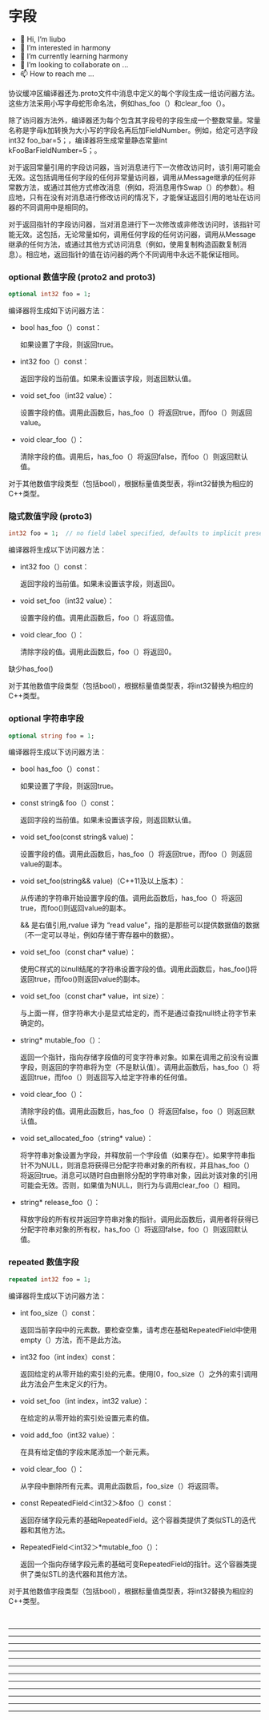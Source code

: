 # 字段

* 👋 Hi, I’m liubo
* 👀 I’m interested in harmony
* 🌱 I’m currently learning harmony
* 💞️ I’m looking to collaborate on ...
* 📫 How to reach me ...

协议缓冲区编译器还为.proto文件中消息中定义的每个字段生成一组访问器方法。这些方法采用小写字母蛇形命名法，例如has_foo（）和clear_foo（）。



除了访问器方法外，编译器还为每个包含其字段号的字段生成一个整数常量。常量名称是字母k加转换为大小写的字段名再后加FieldNumber。例如，给定可选字段int32 foo_bar=5；，编译器将生成常量静态常量int kFooBarFieldNumber=5；。



对于返回常量引用的字段访问器，当对消息进行下一次修改访问时，该引用可能会无效。这包括调用任何字段的任何非常量访问器，调用从Message继承的任何非常数方法，或通过其他方式修改消息（例如，将消息用作Swap（）的参数）。相应地，只有在没有对消息进行修改访问的情况下，才能保证返回引用的地址在访问器的不同调用中是相同的。



对于返回指针的字段访问器，当对消息进行下一次修改或非修改访问时，该指针可能无效。这包括，无论常量如何，调用任何字段的任何访问器，调用从Message继承的任何方法，或通过其他方式访问消息（例如，使用复制构造函数复制消息）。相应地，返回指针的值在访问器的两个不同调用中永远不能保证相同。



### optional 数值字段 (proto2 and proto3)

```protobuf
optional int32 foo = 1;
```

编译器将生成如下访问器方法：

- bool has_foo（）const：

  如果设置了字段，则返回true。

- int32 foo（）const：

  返回字段的当前值。如果未设置该字段，则返回默认值。

- void set_foo（int32 value）：

  设置字段的值。调用此函数后，has_foo（）将返回true，而foo（）则返回value。

- void clear_foo（）：

  清除字段的值。调用后，has_foo（）将返回false，而foo（）则返回默认值。



对于其他数值字段类型（包括bool），根据标量值类型表，将int32替换为相应的C++类型。



### 隐式数值字段 (proto3)

```protobuf
int32 foo = 1;  // no field label specified, defaults to implicit presence.
```

编译器将生成以下访问器方法：

- int32 foo（）const：

  返回字段的当前值。如果未设置该字段，则返回0。

- void set_foo（int32 value）：

  设置字段的值。调用此函数后，foo（）将返回值。

- void clear_foo（）：

  清除字段的值。调用此函数后，foo（）将返回0。

缺少has_foo()

对于其他数值字段类型（包括bool），根据标量值类型表，将int32替换为相应的C++类型。















### optional 字符串字段

```protobuf
optional string foo = 1;
```

编译器将生成以下访问器方法：

- bool has_foo（）const：

  如果设置了字段，则返回true。

- const string& foo（）const：

  返回字段的当前值。如果未设置该字段，则返回默认值。

- void set_foo(const string& value)：

  设置字段的值。调用此函数后，has_foo（）将返回true，而foo（）则返回value的副本。

- void set_foo(string&& value)（C++11及以上版本）：

  从传递的字符串开始设置字段的值。调用此函数后，has_foo（）将返回true，而foo()则返回value的副本。

  && 是右值引用,rvalue 译为 “read value”，指的是那些可以提供数据值的数据（不一定可以寻址，例如存储于寄存器中的数据）。

- void set_foo（const char* value）：

  使用C样式的以null结尾的字符串设置字段的值。调用此函数后，has_foo()将返回true，而foo()则返回value的副本。

- void set_foo（const char* value，int size）：

  与上面一样，但字符串大小是显式给定的，而不是通过查找null终止符字节来确定的。

- string* mutable_foo（）：

  返回一个指针，指向存储字段值的可变字符串对象。如果在调用之前没有设置字段，则返回的字符串将为空（不是默认值）。调用此函数后，has_foo（）将返回true，而foo（）则返回写入给定字符串的任何值。

- void clear_foo（）：

  清除字段的值。调用此函数后，has_foo（）将返回false，foo（）则返回默认值。

- void set_allocated_foo（string* value）：

  将字符串对象设置为字段，并释放前一个字段值（如果存在）。如果字符串指针不为NULL，则消息将获得已分配字符串对象的所有权，并且has_foo（）将返回true。消息可以随时自由删除分配的字符串对象，因此对该对象的引用可能会无效。否则，如果值为NULL，则行为与调用clear_foo（）相同。

- string* release_foo（）：

  释放字段的所有权并返回字符串对象的指针。调用此函数后，调用者将获得已分配字符串对象的所有权，has_foo（）将返回false，foo（）则返回默认值。













































### repeated 数值字段

```protobuf
repeated int32 foo = 1;
```

编译器将生成以下访问器方法：

- int foo_size（）const：

  返回当前字段中的元素数。要检查空集，请考虑在基础RepeatedField中使用empty（）方法，而不是此方法。

- int32 foo（int index）const：

  返回给定的从零开始的索引处的元素。使用[0，foo_size（）之外的索引调用此方法会产生未定义的行为。

- void set_foo（int index，int32 value）：

  在给定的从零开始的索引处设置元素的值。

- void add_foo（int32 value）：

  在具有给定值的字段末尾添加一个新元素。

- void clear_foo（）：

  从字段中删除所有元素。调用此函数后，foo_size（）将返回零。

- const RepeatedField＜int32＞&foo（）const：

  返回存储字段元素的基础RepeatedField。这个容器类提供了类似STL的迭代器和其他方法。

- RepeatedField＜int32＞*mutable_foo（）：

  返回一个指向存储字段元素的基础可变RepeatedField的指针。这个容器类提供了类似STL的迭代器和其他方法。



对于其他数值字段类型（包括bool），根据标量值类型表，将int32替换为相应的C++类型。





































​    






---

---

---

---

---

---

---

---

---

---

---

---
